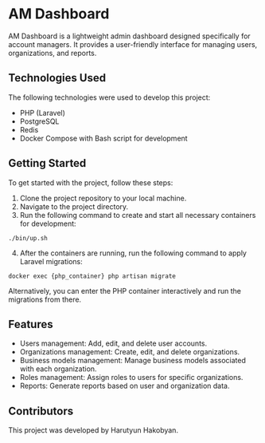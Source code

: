 # AM Dashboard

AM Dashboard is a lightweight admin dashboard designed specifically for account managers. It provides a user-friendly interface for managing users, organizations, and reports.

## Technologies Used

The following technologies were used to develop this project:

- PHP (Laravel)
- PostgreSQL
- Redis
- Docker Compose with Bash script for development

## Getting Started

To get started with the project, follow these steps:

1. Clone the project repository to your local machine.
2. Navigate to the project directory.
3. Run the following command to create and start all necessary containers for development:

``./bin/up.sh``

4. After the containers are running, run the following command to apply Laravel migrations:

``docker exec {php_container} php artisan migrate``

Alternatively, you can enter the PHP container interactively and run the migrations from there.


## Features

- Users management: Add, edit, and delete user accounts.
- Organizations management: Create, edit, and delete organizations.
- Business models management: Manage business models associated with each organization.
- Roles management: Assign roles to users for specific organizations.
- Reports: Generate reports based on user and organization data.

## Contributors

This project was developed by Harutyun Hakobyan.
